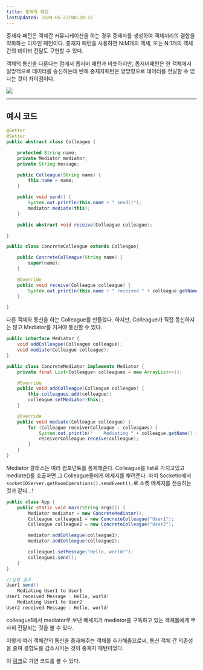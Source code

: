 ```yaml
---
title: 중재자 패턴
lastUpdated: 2024-05-22T08:39:15
---
```


중재자 패턴은 객체간 커뮤니케이션을 하는 경우 중재자를 생성하여 객체끼리의 결합을 약화하는 디자인 패턴이다. 중재자 패턴을 사용하면 N:M개의 객체, 또는 N:1개의 객체간의 데이터 전달도 구현할 수 있다.

객체의 통신을 다룬다는 점에서 옵저버 패턴과 비슷하지만, 옵저버패턴은 한 객체에서 일방적으로 데이터를 송신하는데 반해 중재자패턴은 양방향으로 데이터를 전달할 수 있다는 것이 차이점이다.

<img src="https://upload.wikimedia.org/wikipedia/commons/e/e4/Mediator_design_pattern.png">

---

## 예시 코드

```java
@Getter
@Setter
public abstract class Colleague {

    protected String name;
    private Mediator mediator;
    private String message;

    public Colleague(String name) {
        this.name = name;
    }

    public void send() {
        System.out.println(this.name + " send()");
        mediator.mediate(this);
    }

    public abstract void receive(Colleague colleague);

}

public class ConcreteColleague extends Colleague{

    public ConcreteColleague(String name) {
        super(name);
    }

    @Override
    public void receive(Colleague colleague) {
        System.out.println(this.name + " received " + colleague.getName() + "'s Message : " + colleague.getMessage());
    }

}
```

다른 객체와 통신을 하는 Colleague를 만들었다. 하지만, Colleague가 직접 동신하지는 않고 Mediator를 거쳐야 통신할 수 있다. 

```java
public interface Mediator {
    void addColleague(Colleague colleague);
    void mediate(Colleague colleague);
}

public class ConcreteMediator implements Mediator {
    private final List<Colleague> colleagues = new ArrayList<>();

    @Override
    public void addColleague(Colleague colleague) {
        this.colleagues.add(colleague);
        colleague.setMediator(this);
    }

    @Override
    public void mediate(Colleague colleague) {
        for (Colleague receiverColleague : colleagues) {
            System.out.println("    Mediating " + colleague.getName() + " to " + receiverColleague.getName());
            receiverColleague.receive(colleague);
        }
    }
}
```

Mediator 클래스는 여러 컴포넌트를 통제해준다. Colleague를 list로 가지고있고 mediate()를 호출하면 그 Colleague들에게 메세지를 뿌려준다. 마치 SocketIo에서 `socketIOServer.getRoomOperations().sendEvent();`로 소켓 메세지를 전송하는 것과 같다...!

```java
public class App {
    public static void main(String args[]) {
        Mediator mediator = new ConcreteMediator();
        Colleague colleague1 = new ConcreteColleague("User1");
        Colleague colleague2 = new ConcreteColleague("User2");

        mediator.addColleague(colleague1);
        mediator.addColleague(colleague2);

        colleague1.setMessage("Hello, world!");
        colleague1.send();
    }
}
```

```java
//실행 결과
User1 send()
    Mediating User1 to User1
User1 received Message : Hello, world!
    Mediating User1 to User2
User2 received Message : Hello, world!
```

colleague1에서 mediator로 보낸 메세지가 mediator를 구독하고 있는 객체들에게 무사히 전달되는 것을 볼 수 있다.

이렇게 여러 객체간의 통신을 중재해주는 객체를 추가해줌으로써, 통신 객체 간 의존성을 줄여 결합도를 감소시키는 것이 중재자 패턴이었다.

이 <a href="https://github.com/rlaisqls/GoF-DesignPatterns/tree/master/src/main/java/com/study/gof/designpattrens/_03_BehavioralPattern/mediator">링크</a>로 가면 코드를 볼 수 있다.